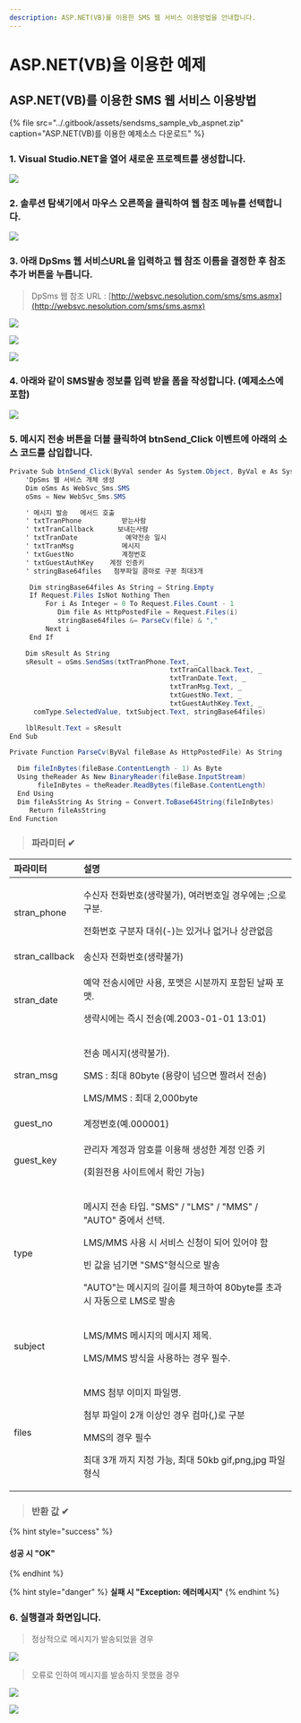 ```yaml
---
description: ASP.NET(VB)를 이용한 SMS 웹 서비스 이용방법을 안내합니다.
---
```


# ASP.NET\(VB\)을 이용한 예제

## ASP.NET\(VB\)를 이용한 SMS 웹 서비스 이용방법

{% file src="../.gitbook/assets/sendsms\_sample\_vb\_aspnet.zip" caption="ASP.NET\(VB\)를 이용한 예제소스 다운로드" %}

### 1. Visual Studio.NET을 열어 새로운 프로젝트를 생성합니다.

![](../.gitbook/assets/asp_vb_1%20%282%29%20%282%29%20%282%29.png)

### 2. 솔루션 탐색기에서 마우스 오른쪽을 클릭하여 웹 참조 메뉴를 선택합니다.

![](../.gitbook/assets/asp_vb_2%20%282%29%20%282%29%20%282%29%20%281%29.png)

### 3. 아래 DpSms 웹 서비스URL을 입력하고 웹 참조 이름을 결정한 후 참조 추가 버튼을 누릅니다.

> DpSms 웹 참조 URL : [http://websvc.nesolution.com/sms/sms.asmx](http://websvc.nesolution.com/sms/sms.asmx)​

![](../.gitbook/assets/asp_vb_3%20%282%29%20%282%29%20%282%29.png)

![](../.gitbook/assets/asp_vb_4%20%282%29%20%282%29%20%282%29%20%281%29.png)

![](../.gitbook/assets/asp_vb_5%20%282%29%20%282%29%20%282%29.png)

### 4. 아래와 같이 SMS발송 정보를 입력 받을 폼을 작성합니다. \(예제소스에 포함\)

![](../.gitbook/assets/asp_vb_6%20%282%29%20%282%29%20%282%29%20%281%29.png)

### 5. 메시지 전송 버튼을 더블 클릭하여 btnSend\_Click 이벤트에 아래의 소스 코드를 삽입합니다.

```csharp
Private Sub btnSend_Click(ByVal sender As System.Object, ByVal e As System.EventArgs) Handles btnSend.Click
    'DpSms 웹 서비스 개체 생성
    Dim oSms As WebSvc_Sms.SMS
    oSms = New WebSvc_Sms.SMS

    ' 메시지 발송   메서드 호출
    ' txtTranPhone          받는사람
    ' txtTranCallback      보내는사람
    ' txtTranDate            예약전송 일시
    ' txtTranMsg            메시지
    ' txtGuestNo            계정번호
    ' txtGuestAuthKey    계정 인증키
    ' stringBase64files   첨부파일 콤마로 구분 최대3개

     Dim stringBase64files As String = String.Empty
     If Request.Files IsNot Nothing Then
         For i As Integer = 0 To Request.Files.Count - 1
            Dim file As HttpPostedFile = Request.Files(i)
            stringBase64files &= ParseCv(file) & ","
         Next i
     End If

    Dim sResult As String
    sResult = oSms.SendSms(txtTranPhone.Text, _
                                        txtTranCallback.Text, _
                                        txtTranDate.Text, _
                                        txtTranMsg.Text, _
                                        txtGuestNo.Text, _
                                        txtGuestAuthKey.Text, _
      comType.SelectedValue, txtSubject.Text, stringBase64files)

    lblResult.Text = sResult
End Sub

Private Function ParseCv(ByVal fileBase As HttpPostedFile) As String

  Dim fileInBytes(fileBase.ContentLength - 1) As Byte
  Using theReader As New BinaryReader(fileBase.InputStream)
       fileInBytes = theReader.ReadBytes(fileBase.ContentLength)
  End Using
  Dim fileAsString As String = Convert.ToBase64String(fileInBytes)
     Return fileAsString
End Function
```

> ### **파라미터** ✔

<table>
  <thead>
    <tr>
      <th style="text-align:left"><b>&#xD30C;&#xB77C;&#xBBF8;&#xD130;</b>
      </th>
      <th style="text-align:left"><b>&#xC124;&#xBA85;</b>
      </th>
    </tr>
  </thead>
  <tbody>
    <tr>
      <td style="text-align:left">stran_phone</td>
      <td style="text-align:left">
        <p>&#xC218;&#xC2E0;&#xC790; &#xC804;&#xD654;&#xBC88;&#xD638;(&#xC0DD;&#xB7B5;&#xBD88;&#xAC00;),
          &#xC5EC;&#xB7EC;&#xBC88;&#xD638;&#xC77C; &#xACBD;&#xC6B0;&#xC5D0;&#xB294;
          ;&#xC73C;&#xB85C; &#xAD6C;&#xBD84;.</p>
        <p>&#xC804;&#xD654;&#xBC88;&#xD638; &#xAD6C;&#xBD84;&#xC790; &#xB300;&#xC26C;(-)&#xB294;
          &#xC788;&#xAC70;&#xB098; &#xC5C6;&#xAC70;&#xB098; &#xC0C1;&#xAD00;&#xC5C6;&#xC74C;</p>
      </td>
    </tr>
    <tr>
      <td style="text-align:left">stran_callback</td>
      <td style="text-align:left">&#xC1A1;&#xC2E0;&#xC790; &#xC804;&#xD654;&#xBC88;&#xD638;(&#xC0DD;&#xB7B5;&#xBD88;&#xAC00;)</td>
    </tr>
    <tr>
      <td style="text-align:left">stran_date</td>
      <td style="text-align:left">
        <p>&#xC608;&#xC57D; &#xC804;&#xC1A1;&#xC2DC;&#xC5D0;&#xB9CC; &#xC0AC;&#xC6A9;,
          &#xD3EC;&#xB9F7;&#xC740; &#xC2DC;&#xBD84;&#xAE4C;&#xC9C0; &#xD3EC;&#xD568;&#xB41C;
          &#xB0A0;&#xC9DC; &#xD3EC;&#xB9F7;.</p>
        <p>&#xC0DD;&#xB7B5;&#xC2DC;&#xC5D0;&#xB294; &#xC989;&#xC2DC; &#xC804;&#xC1A1;(&#xC608;.2003-01-01
          13:01)</p>
      </td>
    </tr>
    <tr>
      <td style="text-align:left">stran_msg</td>
      <td style="text-align:left">
        <p>&#xC804;&#xC1A1; &#xBA54;&#xC2DC;&#xC9C0;(&#xC0DD;&#xB7B5;&#xBD88;&#xAC00;).</p>
        <p>SMS : &#xCD5C;&#xB300; 80byte (&#xC6A9;&#xB7C9;&#xC774; &#xB118;&#xC73C;&#xBA74;
          &#xC9E4;&#xB824;&#xC11C; &#xC804;&#xC1A1;)</p>
        <p>LMS/MMS : &#xCD5C;&#xB300; 2,000byte</p>
      </td>
    </tr>
    <tr>
      <td style="text-align:left">guest_no</td>
      <td style="text-align:left">&#xACC4;&#xC815;&#xBC88;&#xD638;(&#xC608;.000001)</td>
    </tr>
    <tr>
      <td style="text-align:left">guest_key</td>
      <td style="text-align:left">
        <p>&#xAD00;&#xB9AC;&#xC790; &#xACC4;&#xC815;&#xACFC; &#xC554;&#xD638;&#xB97C;
          &#xC774;&#xC6A9;&#xD574; &#xC0DD;&#xC131;&#xD55C; &#xACC4;&#xC815; &#xC778;&#xC99D;
          &#xD0A4;</p>
        <p>(&#xD68C;&#xC6D0;&#xC804;&#xC6A9; &#xC0AC;&#xC774;&#xD2B8;&#xC5D0;&#xC11C;
          &#xD655;&#xC778; &#xAC00;&#xB2A5;)</p>
      </td>
    </tr>
    <tr>
      <td style="text-align:left">type</td>
      <td style="text-align:left">
        <p>&#xBA54;&#xC2DC;&#xC9C0; &#xC804;&#xC1A1; &#xD0C0;&#xC785;. &quot;SMS&quot;
          / &quot;LMS&quot; / &quot;MMS&quot; / &quot;AUTO&quot; &#xC911;&#xC5D0;&#xC11C;
          &#xC120;&#xD0DD;.</p>
        <p>LMS/MMS &#xC0AC;&#xC6A9; &#xC2DC; &#xC11C;&#xBE44;&#xC2A4; &#xC2E0;&#xCCAD;&#xC774;
          &#xB418;&#xC5B4; &#xC788;&#xC5B4;&#xC57C; &#xD568;</p>
        <p>&#xBE48; &#xAC12;&#xC744; &#xB118;&#xAE30;&#xBA74; &quot;SMS&quot;&#xD615;&#xC2DD;&#xC73C;&#xB85C;
          &#xBC1C;&#xC1A1;</p>
        <p>&quot;AUTO&quot;&#xB294; &#xBA54;&#xC2DC;&#xC9C0;&#xC758; &#xAE38;&#xC774;&#xB97C;
          &#xCCB4;&#xD06C;&#xD558;&#xC5EC; 80byte&#xB97C; &#xCD08;&#xACFC; &#xC2DC;
          &#xC790;&#xB3D9;&#xC73C;&#xB85C; LMS&#xB85C; &#xBC1C;&#xC1A1;</p>
      </td>
    </tr>
    <tr>
      <td style="text-align:left">subject</td>
      <td style="text-align:left">
        <p>LMS/MMS &#xBA54;&#xC2DC;&#xC9C0;&#xC758; &#xBA54;&#xC2DC;&#xC9C0; &#xC81C;&#xBAA9;.</p>
        <p>LMS/MMS &#xBC29;&#xC2DD;&#xC744; &#xC0AC;&#xC6A9;&#xD558;&#xB294; &#xACBD;&#xC6B0;
          &#xD544;&#xC218;.</p>
      </td>
    </tr>
    <tr>
      <td style="text-align:left">files</td>
      <td style="text-align:left">
        <p>MMS &#xCCA8;&#xBD80; &#xC774;&#xBBF8;&#xC9C0; &#xD30C;&#xC77C;&#xBA85;.</p>
        <p>&#xCCA8;&#xBD80; &#xD30C;&#xC77C;&#xC774; 2&#xAC1C; &#xC774;&#xC0C1;&#xC778;
          &#xACBD;&#xC6B0; &#xCEF4;&#xB9C8;(,)&#xB85C; &#xAD6C;&#xBD84;</p>
        <p>MMS&#xC758; &#xACBD;&#xC6B0; &#xD544;&#xC218;</p>
        <p>&#xCD5C;&#xB300; 3&#xAC1C; &#xAE4C;&#xC9C0; &#xC9C0;&#xC815; &#xAC00;&#xB2A5;,
          &#xCD5C;&#xB300; 50kb gif,png,jpg &#xD30C;&#xC77C;&#xD615;&#xC2DD;</p>
      </td>
    </tr>
  </tbody>
</table>

> ### **반환 값** ✔

{% hint style="success" %}
#### 성공 시    "OK"
{% endhint %}

{% hint style="danger" %}
**실패 시 "Exception: 에러메시지"**
{% endhint %}

### 6. 실행결과 화면입니다.

> 정상적으로 메시지가 발송되었을 경우

![](https://gblobscdn.gitbook.com/assets%2F-Mi_8LPPppX55FEwiSXr%2F-MitjzRZvtLoYKG1sP4Z%2F-MitkuNWdiRRkQoDnWrV%2Faspnet_8.png?alt=media&token=86418e41-759c-4c63-856a-4843f26b554b)

> 오류로 인하여 메시지를 발송하지 못했을 경우

![](https://gblobscdn.gitbook.com/assets%2F-Mi_8LPPppX55FEwiSXr%2F-MitjzRZvtLoYKG1sP4Z%2F-MitkuNXMMyJJ4oWr20t%2Faspnet_9.png?alt=media&token=ba1fbb17-ff42-4c12-bb6f-e21a9dc04729)

![](https://gblobscdn.gitbook.com/assets%2F-Mi_8LPPppX55FEwiSXr%2F-MitjzRZvtLoYKG1sP4Z%2F-MitkuNYhpaUzYrDQ2nf%2Faspnet_10.png?alt=media&token=a4aa77e4-bf0f-4081-aaeb-60dc11c2ae24)

